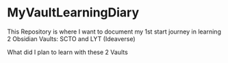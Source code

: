 # MyVaultLearningDiary
This Repository is where I want to document my 1st start journey in learning 2 Obsidian Vaults: SCTO and LYT (Ideaverse)

What did I plan to learn with these 2 Vaults 


